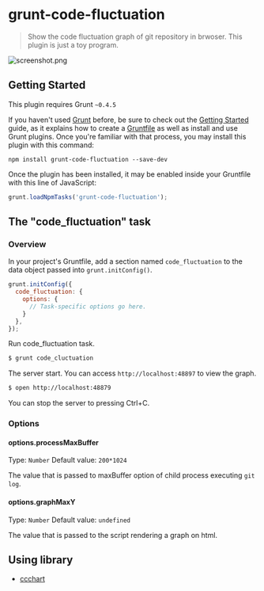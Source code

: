 # grunt-code-fluctuation

> Show the code fluctuation graph of git repository in brwoser. This plugin is just a toy program.

![screenshot.png](https://raw.githubusercontent.com/kozy4324/grunt-code-fluctuation/master/screenshot.png)

## Getting Started
This plugin requires Grunt `~0.4.5`

If you haven't used [Grunt](http://gruntjs.com/) before, be sure to check out the [Getting Started](http://gruntjs.com/getting-started) guide, as it explains how to create a [Gruntfile](http://gruntjs.com/sample-gruntfile) as well as install and use Grunt plugins. Once you're familiar with that process, you may install this plugin with this command:

```shell
npm install grunt-code-fluctuation --save-dev
```

Once the plugin has been installed, it may be enabled inside your Gruntfile with this line of JavaScript:

```js
grunt.loadNpmTasks('grunt-code-fluctuation');
```

## The "code_fluctuation" task

### Overview
In your project's Gruntfile, add a section named `code_fluctuation` to the data object passed into `grunt.initConfig()`.

```js
grunt.initConfig({
  code_fluctuation: {
    options: {
      // Task-specific options go here.
    }
  },
});
```

Run code_fluctuation task.

```bash
$ grunt code_cluctuation
```

The server start. You can access `http://localhost:48897` to view the graph.

```bash
$ open http://localhost:48879
```

You can stop the server to pressing Ctrl+C.

### Options

#### options.processMaxBuffer
Type: `Number`
Default value: `200*1024`

The value that is passed to maxBuffer option of child process executing `git log`.

#### options.graphMaxY
Type: `Number`
Default value: `undefined`

The value that is passed to the script rendering a graph on html.

## Using library

- [ccchart](http://ccchart.com/)
